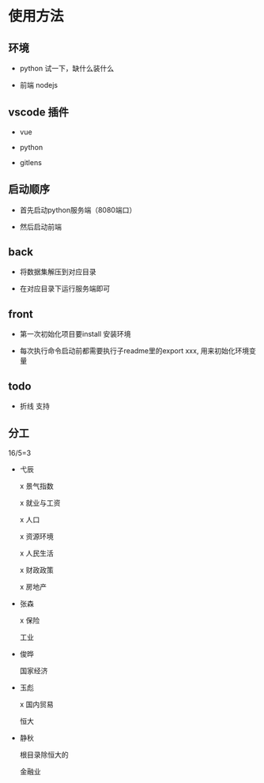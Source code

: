 # 使用方法

## 环境

- python 试一下，缺什么装什么

- 前端 nodejs

## vscode 插件

- vue

- python

- gitlens

## 启动顺序
- 首先启动python服务端（8080端口）

- 然后启动前端
## back
- 将数据集解压到对应目录

- 在对应目录下运行服务端即可

## front
- 第一次初始化项目要install 安装环境

- 每次执行命令启动前都需要执行子readme里的export xxx, 用来初始化环境变量


## todo

- 折线 支持 

## 分工

16/5=3

- 弋辰
    
    x 景气指数

    x 就业与工资

    x 人口

    x 资源环境

    x 人民生活

    x 财政政策

    x 房地产

- 张森

    x 保险

    
    
    工业

- 俊晔

    

    

    国家经济

- 玉彪

    x 国内贸易

    恒大

- 静秋

    根目录除恒大的

    金融业

